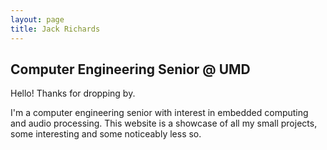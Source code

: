 ```yaml
---
layout: page
title: Jack Richards
---
```


## Computer Engineering Senior @ UMD  
Hello! Thanks for dropping by.  

I'm a computer engineering senior with interest in embedded computing and audio processing. This website is a showcase of all my small projects, some interesting and some noticeably less so.